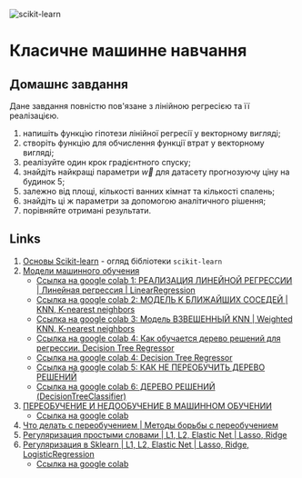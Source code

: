 ![scikit-learn](https://scikit-learn.org/stable/_static/scikit-learn-logo-small.png)

# Класичне машинне навчання

## Домашнє завдання

Дане завдання повністю пов'язане з лінійною регресією та її реалізацією.

1. напишіть функцію гіпотези лінійної регресії у векторному вигляді;
2. створіть функцію для обчислення функції втрат у векторному вигляді;
3. реалізуйте один крок градієнтного спуску;
4. знайдіть найкращі параметри $\vec{w}$ для датасету прогнозуючу ціну на будинок 5;
5. залежно від площі, кількості ванних кімнат та кількості спалень;
6. знайдіть ці ж параметри за допомогою аналітичного рішення;
7. порівняйте отримані результати.

## Links

1. [Основы Scikit-learn](https://youtu.be/sNDW8d8eB1U) - огляд бібліотеки `scikit-learn`
2. [Модели машинного обучения](https://www.youtube.com/playlist?list=PLkJJmZ1EJno4H9OfRksHNJgyjXyYcjFtB)
   - [Ссылка на google colab 1: РЕАЛИЗАЦИЯ ЛИНЕЙНОЙ РЕГРЕССИИ | Линейная регрессия | LinearRegression](https://colab.research.google.com/drive/1StXvkwQMVgioB-E-ALf0BT-XcNmE8bKX)
   - [Ссылка на google colab 2: МОДЕЛЬ K БЛИЖАЙШИХ СОСЕДЕЙ | KNN, K-nearest neighbors](https://colab.research.google.com/drive/1r4rMwFUHMKDOX4iujSbZSc6t6MiDbMaW)
   - [Ссылка на google colab 3: Модель ВЗВЕШЕННЫЙ KNN | Weighted KNN, K-nearest neighbors](https://colab.research.google.com/drive/1Hp3nynQ9Rn_qzeH76ppbOJw2f_ZrHXh1)
   - [Ссылка на google colab 4: Как обучается дерево решений для регрессии. Decision Tree Regressor](https://colab.research.google.com/drive/1AF5iURw-R0hPejwxWLi2VspI2BJrCsvl)
   - [Ссылка на google colab 4: Decision Tree Regressor](https://docs.google.com/presentation/d/18kQkjaLeEg9pE4aQjVguOMqOjhRTO5kyuvWRAoafh1I/edit?pli=1)
   - [Ссылка на google colab 5: КАК НЕ ПЕРЕОБУЧИТЬ ДЕРЕВО РЕШЕНИЙ](https://colab.research.google.com/drive/1JH4yaZ6JyoNVa62lq_IZ4gahtrctPe1G)
   - [Ссылка на google colab 6: ДЕРЕВО РЕШЕНИЙ (DecisionTreeClassifier)](https://colab.research.google.com/drive/1zZ1-yHieyvntLXChVkr2Epq5bsLFherw)
3. [ПЕРЕОБУЧЕНИЕ И НЕДООБУЧЕНИЕ В МАШИННОМ ОБУЧЕНИИ](https://www.youtube.com/watch?v=m7P7bnLxIc4&ab_channel=machinelearrrning)
   - [Ссылка на google colab](https://colab.research.google.com/drive/1MNpLMZGJCBwdNjY_PgJIKHtll6zvUEyU)
4. [Что делать с переобучением | Методы борьбы с переобучением](https://www.youtube.com/watch?v=tqhsbEYKJRI&ab_channel=machinelearrrning)
5. [Регуляризация простыми словами | L1, L2, Elastic Net | Lasso, Ridge](https://www.youtube.com/watch?v=4WcHxtYy3_8&ab_channel=machinelearrrning)
6. [Регуляризация в Sklearn | L1, L2, Elastic Net | Lasso, Ridge, LogisticRegression](https://www.youtube.com/watch?v=UJKNdyJpyug&ab_channel=machinelearrrning)
   - [Ссылка на google colab](https://colab.research.google.com/drive/1l6FqsdCphePcGx3-t3zXiDLVOjb40WG7)